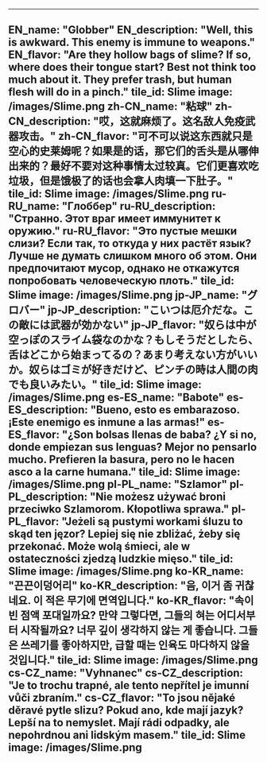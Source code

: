 ---

EN_name: "Globber"
EN_description: "Well, this is awkward.  This enemy is immune to weapons."
EN_flavor: "Are they hollow bags of slime? If so, where does their tongue start? Best not think too much about it. They prefer trash, but human flesh will do in a pinch."
tile_id: Slime
image: /images/Slime.png
zh-CN_name: "粘球"
zh-CN_description: "哎，这就麻烦了。这名敌人免疫武器攻击。"
zh-CN_flavor: "可不可以说这东西就只是空心的史莱姆呢？如果是的话，那它们的舌头是从哪伸出来的？最好不要对这种事情太过较真。它们更喜欢吃垃圾，但是饿极了的话也会拿人肉填一下肚子。"
tile_id: Slime
image: /images/Slime.png
ru-RU_name: "Глоббер"
ru-RU_description: "Странно. Этот враг имеет иммунитет к оружию."
ru-RU_flavor: "Это пустые мешки слизи? Если так, то откуда у них растёт язык? Лучше не думать слишком много об этом. Они предпочитают мусор, однако не откажутся попробовать человеческую плоть."
tile_id: Slime
image: /images/Slime.png
jp-JP_name: "グロバー"
jp-JP_description: "こいつは厄介だな。この敵には武器が効かない"
jp-JP_flavor: "奴らは中が空っぽのスライム袋なのかな？もしそうだとしたら、舌はどこから始まってるの？あまり考えない方がいいか。奴らはゴミが好きだけど、ピンチの時は人間の肉でも良いみたい。"
tile_id: Slime
image: /images/Slime.png
es-ES_name: "Babote"
es-ES_description: "Bueno, esto es embarazoso. ¡Este enemigo es inmune a las armas!"
es-ES_flavor: "¿Son bolsas llenas de baba? ¿Y si no, donde empiezan sus lenguas? Mejor no pensarlo mucho. Prefieren la basura, pero no le hacen asco a la carne humana."
tile_id: Slime
image: /images/Slime.png
pl-PL_name: "Szlamor"
pl-PL_description: "Nie możesz używać broni przeciwko Szlamorom. Kłopotliwa sprawa."
pl-PL_flavor: "Jeżeli są pustymi workami śluzu to skąd ten jęzor? Lepiej się nie zbliżać, żeby się przekonać. Może wolą śmieci, ale w ostateczności zjedzą ludzkie mięso."
tile_id: Slime
image: /images/Slime.png
ko-KR_name: "끈끈이덩어리"
ko-KR_description: "음, 이거 좀 귀찮네요. 이 적은 무기에 면역입니다."
ko-KR_flavor: "속이 빈 점액 포대일까요? 만약 그렇다면, 그들의 혀는 어디서부터 시작될까요? 너무 깊이 생각하지 않는 게 좋습니다. 그들은 쓰레기를 좋아하지만, 급할 때는 인육도 마다하지 않을 것입니다."
tile_id: Slime
image: /images/Slime.png
cs-CZ_name: "Vyhnanec"
cs-CZ_description: "Je to trochu trapné, ale tento nepřítel je imunní vůči zbraním."
cs-CZ_flavor: "To jsou nějaké děravé pytle slizu? Pokud ano, kde mají jazyk? Lepší na to nemyslet. Mají rádi odpadky, ale nepohrdnou ani lidským masem."
tile_id: Slime
image: /images/Slime.png
---